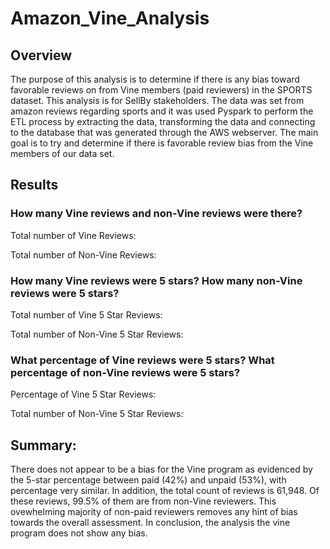 # Amazon_Vine_Analysis

## Overview
The purpose of this analysis is to determine if there is any bias toward favorable reviews on from Vine members (paid reviewers) in the SPORTS dataset. This analysis is for SellBy stakeholders. The data was set from amazon reviews regarding sports and it was used Pyspark to perform the ETL process by extracting the data, transforming the data and connecting to the database that was generated through the AWS webserver. The main goal is to try and determine if there is favorable review bias from the Vine members of our data set.

## Results 

### How many Vine reviews and non-Vine reviews were there?

Total number of Vine Reviews:

Total number of Non-Vine Reviews:

### How many Vine reviews were 5 stars? How many non-Vine reviews were 5 stars?

Total number of Vine 5 Star Reviews:

Total number of Non-Vine 5 Star Reviews:

### What percentage of Vine reviews were 5 stars? What percentage of non-Vine reviews were 5 stars?

Percentage of Vine 5 Star Reviews:

Total number of Non-Vine 5 Star Reviews:

## Summary:
There does not appear to be a bias for the Vine program as evidenced by the 5-star percentage between paid (42%) and unpaid (53%), with percentage very similar. In addition, the total count of reviews is 61,948. Of these reviews, 99.5% of them are from non-Vine reviewers. This ovewhelming majority of non-paid reviewers removes any hint of bias towards the overall assessment.
In conclusion, the analysis the vine program does not show any bias.
